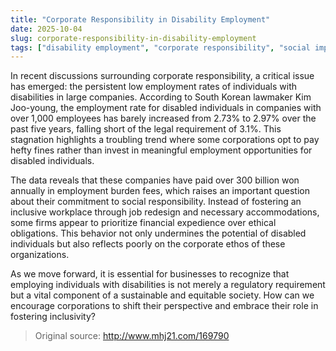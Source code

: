 ```yaml
---
title: "Corporate Responsibility in Disability Employment"
date: 2025-10-04
slug: corporate-responsibility-in-disability-employment
tags: ["disability employment", "corporate responsibility", "social impact"]
---
```


In recent discussions surrounding corporate responsibility, a critical issue has emerged: the persistent low employment rates of individuals with disabilities in large companies. According to South Korean lawmaker Kim Joo-young, the employment rate for disabled individuals in companies with over 1,000 employees has barely increased from 2.73% to 2.97% over the past five years, falling short of the legal requirement of 3.1%. This stagnation highlights a troubling trend where some corporations opt to pay hefty fines rather than invest in meaningful employment opportunities for disabled individuals.

The data reveals that these companies have paid over 300 billion won annually in employment burden fees, which raises an important question about their commitment to social responsibility. Instead of fostering an inclusive workplace through job redesign and necessary accommodations, some firms appear to prioritize financial expedience over ethical obligations. This behavior not only undermines the potential of disabled individuals but also reflects poorly on the corporate ethos of these organizations.

As we move forward, it is essential for businesses to recognize that employing individuals with disabilities is not merely a regulatory requirement but a vital component of a sustainable and equitable society. How can we encourage corporations to shift their perspective and embrace their role in fostering inclusivity?

> Original source: http://www.mhj21.com/169790